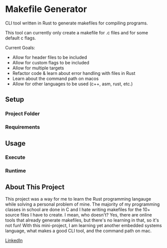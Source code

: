 # Makefile Generator
CLI tool written in Rust to generate makefiles for compiling programs.

This tool can currently only create a makefile for .c files and for some default c flags.

Current Goals:
* Allow for header files to be included
* Allow for custom flags to be included
* Allow for multiple targets
* Refactor code & learn about error handling with files in Rust
* Learn about the command path on macos
* Allow for other languages to be used (c++, asm, rust, etc.)

## Setup
### Project Folder
### Requirements

## Usage
### Execute
### Runtime

## About This Project
This project was a way for me to learn the Rust programming langauge while solving a personal problem of mine. The majority of my programming classes in school are done in C and I hate writing makefiles for the 10+ source files I have to create. I mean, who doesn't? Yes, there are online tools that already generate makefiles, but there's no learning in that, so it's not fun! With this mini-project, I am learning yet another embedded systems language, what makes a good CLI tool, and the command path on mac.

[LinkedIn](https://www.linkedin.com/in/cortes205/)
